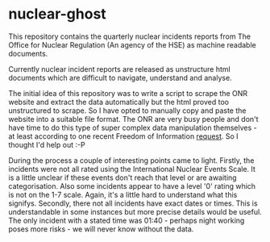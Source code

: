 nuclear-ghost
=============

This repository contains the quarterly nuclear incidents reports from The Office for Nuclear Regulation (An agency of the HSE) as machine readable documents.

Currently nuclear incident reports are released as unstructure html documents which are difficult to navigate, understand and analyse.

The initial idea of this repository was to write a script to scrape the ONR website and extract the data automatically but the html proved too unstructured to scrape. So I have opted to manually copy and paste the website into a suitable file format. The ONR are very busy people and don't have time to do this type of super complex data manipulation themselves - at least according to one recent Freedom of Information [request](http://www.hse.gov.uk/nuclear/foi/2013/2013100405.htm). So I thought I'd help out :-P

During the process a couple of interesting points came to light. Firstly, the incidents were not all rated using the International Nuclear Events Scale. It is a little unclear if these events don't reach that level or are awaiting categorisation. Also some incidents appear to have a level '0' rating which is not on the 1-7 scale. Again, it's a little hard to understand what this signifys. Secondly, there not all incidents have exact dates or times. This is understandable in some instances but more precise details would be useful. The only incident with a stated time was 01:40 - perhaps night working poses more risks - we will never know without the data.












